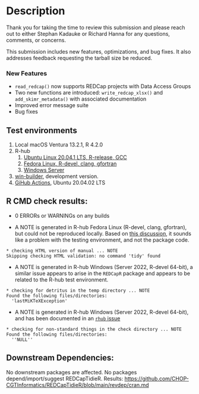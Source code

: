 # Description

Thank you for taking the time to review this submission and please reach out to either Stephan Kadauke or Richard Hanna for any questions, comments, or concerns.

This submission includes new features, optimizations, and bug fixes. It also addresses feedback requesting the tarball size be reduced.

### New Features

* `read_redcap()` now supports REDCap projects with Data Access Groups
* Two new functions are introduced: `write_redcap_xlsx()` and `add_skimr_metadata()` with associated documentation
* Improved error message suite
* Bug fixes

## Test environments

1. Local macOS Ventura 13.2.1, R 4.2.0
2. R-hub
    1. [Ubuntu Linux 20.04.1 LTS, R-release, GCC](https://builder.r-hub.io/status/REDCapTidieR_0.4.0.tar.gz-51d7adf3970142a59b49a90754be9b1f)
    2. [Fedora Linux, R-devel, clang, gfortran](https://builder.r-hub.io/status/REDCapTidieR_0.4.0.tar.gz-e19ab02ebfcb407b9f824b1ccf778e79)
    3. [Windows Server](https://builder.r-hub.io/status/REDCapTidieR_0.4.0.tar.gz-6a7b69a606ac45da97d9f5d5f6d6c1ff)
3.  [win-builder](https://win-builder.r-project.org/d8dmbgX197E5/), development version.
4.  [GiHub Actions](https://github.com/CHOP-CGTInformatics/REDCapTidieR/actions), Ubuntu 20.04.02 LTS

## R CMD check results:

- 0 ERRORs or WARNINGs on any builds

- A NOTE is generated in R-hub Fedora Linux (R-devel, clang, gfortran), but could not be reproduced locally. Based on [this discussion](https://groups.google.com/g/r-sig-mac/c/7u_ivEj4zhM?pli=1), it sounds like a problem with the testing environment, and not the package code.

```
* checking HTML version of manual ... NOTE
Skipping checking HTML validation: no command 'tidy' found
```

- A NOTE is generated in R-hub Windows (Server 2022, R-devel 64-bit), a similar issue appears to arise in the `REDCapR` package and appears to be related to the R-hub test environment.

```
* checking for detritus in the temp directory ... NOTE
Found the following files/directories:
  'lastMiKTeXException'
```

- A NOTE is generated in R-hub Windows (Server 2022, R-devel 64-bit), and has been documented in an [`rhub` issue](https://github.com/r-hub/rhub/issues/560)

```
* checking for non-standard things in the check directory ... NOTE
Found the following files/directories:
  ''NULL''
```

## Downstream Dependencies:

No downstream packages are affected. No packages depend/import/suggest REDCapTidieR. Results: <https://github.com/CHOP-CGTInformatics/REDCapTidieR/blob/main/revdep/cran.md>
